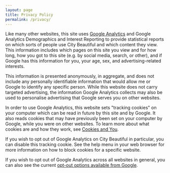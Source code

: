 ```yaml
---
layout: page
title: Privacy Policy
permalink: /privacy/
---
```


Like many other websites, this site uses [Google Analytics](https://www.google.com/analytics) and Google Analytics Demographics and Interest Reporting to provide statistical reports on which sorts of people use City Beautiful and which content they view. This information includes which pages on this site you view and for how long, how you got to this site (e.g. by social media, search, or other), and if Google has this information for you, your age, sex, and advertising-related interests. 

This information is presented anonymously, in aggregate, and does not include any personally identifiable information that would allow me or Google to identify any specific person. While this website does not carry targeted advertising, the information Google Analytics collects may also be used to personalise advertising that Google serves you on other websites.

In order to use Google Analytics, this website sets "tracking cookies" on your computer which can be read in future by this site and by Google. It also reads cookies that may have previously been set on your computer by Google, while you were on other websites. To learn more about what cookies are and how they work, see [Cookies and You](https://www.cookiesandyou.com/).

If you wish to opt out of Google Analytics on City Beautiful in particular, you can disable this tracking cookie. See the help menu in your web browser for more information on how to block cookies for a specific website.

If you wish to opt out of Google Analytics across all websites in general, you can also see the current [opt-out options available from Google](https://tools.google.com/dlpage/gaoptout/).

